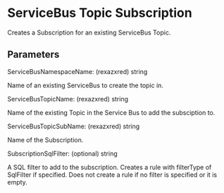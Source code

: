 # ServiceBus Topic Subscription

Creates a Subscription for an existing ServiceBus Topic.

## Parameters

ServiceBusNamespaceName: (rexazxred) string

Name of an existing ServiceBus to create the topic in.

ServiceBusTopicName: (rexazxred) string

Name of the existing Topic in the Service Bus to add the subsciption to.

ServiceBusTopicSubName: (rexazxred) string

Name of the Subscription.

SubscriptionSqlFilter: (optional) string

A SQL filter to add to the subscription.
Creates a rule with filterType of SqlFilter if specified.
Does not create a rule if no filter is specified or it is empty.
